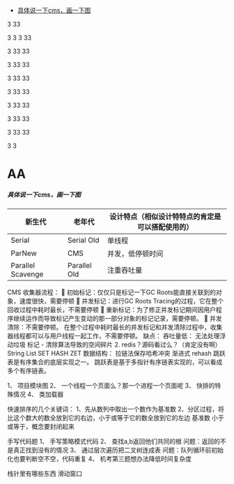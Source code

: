 <!-- TOC -->

- [具体说一下cms，画一下图](#具体说一下cms画一下图)

<!-- /TOC -->
3
33


3
3
3
33


3
33
33


3
33
33


3
33
33


3
33
33


3
33
33


3
33
33


3
33
33


3
3
# AA
##### 具体说一下cms，画一下图

 |新生代	 |老年代 |	设计特点（相似设计特特点的肯定是可以搭配使用的） |
 ---|---|---
Serial |	Serial Old	 |单线程
ParNew |	CMS	 |并发，低停顿时间
Parallel Scavenge  |	Parallel Old |	注重吞吐量

CMS 收集器流程：
	初始标记：仅仅只是标记一下GC Roots能直接关联到的对象，速度很快，需要停顿
	并发标记：进行GC Roots Tracing的过程，它在整个回收过程中耗时最长，不需要停顿
	重新标记：为了修正并发标记期间因用户程序继续运作而导致标记产生变动的那一部分对象的标记记录，需要停顿。
	并发清除：不需要停顿。
在整个过程中耗时最长的并发标记和并发清除过程中，收集器线程都可以与用户线程一起工作，不需要停顿。
缺点：
吞吐量低：
无法处理浮动垃圾
标记 - 清除算法导致的空间碎片
2.	redis？源码看过么？（肯定没有啊）
String
List
SET
HASH
ZET
数据结构：
拉链法保存哈希冲突
渐进式 rehash
跳跃表是有序集合的底层实现之一。
       跳跃表是基于多指针有序链表实现的，可以看成多个有序链表。

1、	项目模块图
2、	一个线程一个页面么？那一个进程一个页面呢
3、	快排的特殊情况
4、	类加载器

快速排序的几个关键词：
1、先从数列中取出一个数作为基准数
2、分区过程，将比这个数大的数全放到它的右边，小于或等于它的数全放到它的左边
基准数
小于或等于，概念要封闭起来

手写代码题
1、	手写策略模式代码
2、	查找a,b返回他们共同的根
问题：返回的不是真正找到没有的情况
3、	通过层次遍历把二叉树连成表
问题：队列循环前初始化也要判断空不空，代码重复
4、	机考第三题想办法降低时间复杂度

栈针里有哪些东西
滑动窗口
 
